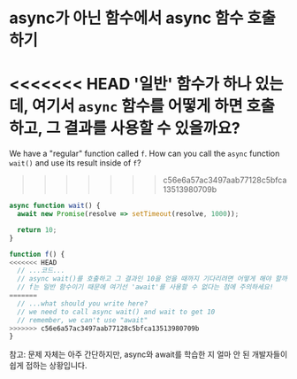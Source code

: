 
# async가 아닌 함수에서 async 함수 호출하기

<<<<<<< HEAD
'일반' 함수가 하나 있는데, 여기서 `async` 함수를 어떻게 하면 호출하고, 그 결과를 사용할 수 있을까요?
=======
We have a "regular" function called `f`. How can you call the `async` function `wait()` and use its result inside of `f`?
>>>>>>> c56e6a57ac3497aab77128c5bfca13513980709b

```js
async function wait() {
  await new Promise(resolve => setTimeout(resolve, 1000));

  return 10;
}

function f() {
<<<<<<< HEAD
  // ...코드...
  // async wait()를 호출하고 그 결과인 10을 얻을 때까지 기다리려면 어떻게 해야 할까요?
  // f는 일반 함수이기 때문에 여기선 'await'를 사용할 수 없다는 점에 주의하세요!
=======
  // ...what should you write here?
  // we need to call async wait() and wait to get 10
  // remember, we can't use "await"
>>>>>>> c56e6a57ac3497aab77128c5bfca13513980709b
}
```

참고: 문제 자체는 아주 간단하지만, async와 await를 학습한 지 얼마 안 된 개발자들이 쉽게 접하는 상황입니다.
